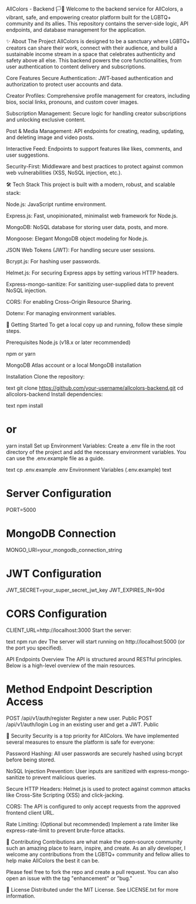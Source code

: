 AllColors - Backend 🏳️🌈
Welcome to the backend service for AllColors, a vibrant, safe, and empowering creator platform built for the LGBTQ+ community and its allies. This repository contains the server-side logic, API endpoints, and database management for the application.

✨ About The Project
AllColors is designed to be a sanctuary where LGBTQ+ creators can share their work, connect with their audience, and build a sustainable income stream in a space that celebrates authenticity and safety above all else. This backend powers the core functionalities, from user authentication to content delivery and subscriptions.

Core Features
Secure Authentication: JWT-based authentication and authorization to protect user accounts and data.

Creator Profiles: Comprehensive profile management for creators, including bios, social links, pronouns, and custom cover images.

Subscription Management: Secure logic for handling creator subscriptions and unlocking exclusive content.

Post & Media Management: API endpoints for creating, reading, updating, and deleting image and video posts.

Interactive Feed: Endpoints to support features like likes, comments, and user suggestions.

Security-First: Middleware and best practices to protect against common web vulnerabilities (XSS, NoSQL injection, etc.).

🛠️ Tech Stack
This project is built with a modern, robust, and scalable stack:

Node.js: JavaScript runtime environment.

Express.js: Fast, unopinionated, minimalist web framework for Node.js.

MongoDB: NoSQL database for storing user data, posts, and more.

Mongoose: Elegant MongoDB object modeling for Node.js.

JSON Web Tokens (JWT): For handling secure user sessions.

Bcrypt.js: For hashing user passwords.

Helmet.js: For securing Express apps by setting various HTTP headers.

Express-mongo-sanitize: For sanitizing user-supplied data to prevent NoSQL injection.

CORS: For enabling Cross-Origin Resource Sharing.

Dotenv: For managing environment variables.

🚀 Getting Started
To get a local copy up and running, follow these simple steps.

Prerequisites
Node.js (v18.x or later recommended)

npm or yarn

MongoDB Atlas account or a local MongoDB installation

Installation
Clone the repository:

text
git clone https://github.com/your-username/allcolors-backend.git
cd allcolors-backend
Install dependencies:

text
npm install
# or
yarn install
Set up Environment Variables:
Create a .env file in the root directory of the project and add the necessary environment variables. You can use the .env.example file as a guide.

text
cp .env.example .env
Environment Variables (.env.example)
text
# Server Configuration
PORT=5000

# MongoDB Connection
MONGO_URI=your_mongodb_connection_string

# JWT Configuration
JWT_SECRET=your_super_secret_jwt_key
JWT_EXPIRES_IN=90d

# CORS Configuration
CLIENT_URL=http://localhost:3000
Start the server:

text
npm run dev
The server will start running on http://localhost:5000 (or the port you specified).

API Endpoints Overview
The API is structured around RESTful principles. Below is a high-level overview of the main resources.

# Method	Endpoint	Description	Access
POST	/api/v1/auth/register	Register a new user.	Public
POST	/api/v1/auth/login	Log in an existing user and get a JWT.	Public


🔐 Security
Security is a top priority for AllColors. We have implemented several measures to ensure the platform is safe for everyone:

Password Hashing: All user passwords are securely hashed using bcrypt before being stored.

NoSQL Injection Prevention: User inputs are sanitized with express-mongo-sanitize to prevent malicious queries.

Secure HTTP Headers: Helmet.js is used to protect against common attacks like Cross-Site Scripting (XSS) and click-jacking.

CORS: The API is configured to only accept requests from the approved frontend client URL.

Rate Limiting: (Optional but recommended) Implement a rate limiter like express-rate-limit to prevent brute-force attacks.

🤝 Contributing
Contributions are what make the open-source community such an amazing place to learn, inspire, and create. As an ally developer, I welcome any contributions from the LGBTQ+ community and fellow allies to help make AllColors the best it can be.

Please feel free to fork the repo and create a pull request. You can also open an issue with the tag "enhancement" or "bug."

📜 License
Distributed under the MIT License. See LICENSE.txt for more information.
